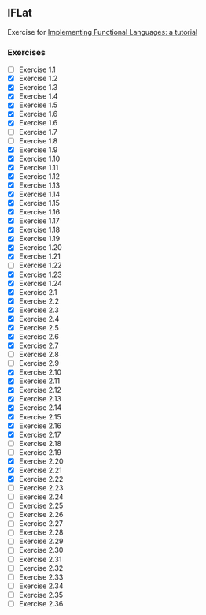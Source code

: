## IFLat

Exercise for [Implementing Functional Languages: a tutorial](http://research.microsoft.com/en-us/um/people/simonpj/Papers/pj-lester-book/)

### Exercises

- [ ] Exercise 1.1
- [X] Exercise 1.2
- [X] Exercise 1.3
- [X] Exercise 1.4
- [X] Exercise 1.5
- [X] Exercise 1.6
- [X] Exercise 1.6
- [ ] Exercise 1.7
- [ ] Exercise 1.8
- [X] Exercise 1.9
- [X] Exercise 1.10
- [X] Exercise 1.11
- [X] Exercise 1.12
- [X] Exercise 1.13
- [X] Exercise 1.14
- [X] Exercise 1.15
- [X] Exercise 1.16
- [X] Exercise 1.17
- [X] Exercise 1.18
- [X] Exercise 1.19
- [X] Exercise 1.20
- [X] Exercise 1.21
- [ ] Exercise 1.22
- [X] Exercise 1.23
- [X] Exercise 1.24
- [X] Exercise 2.1
- [X] Exercise 2.2
- [X] Exercise 2.3
- [X] Exercise 2.4
- [X] Exercise 2.5
- [X] Exercise 2.6
- [X] Exercise 2.7
- [ ] Exercise 2.8
- [ ] Exercise 2.9
- [X] Exercise 2.10
- [X] Exercise 2.11
- [X] Exercise 2.12
- [X] Exercise 2.13
- [X] Exercise 2.14
- [X] Exercise 2.15
- [X] Exercise 2.16
- [X] Exercise 2.17
- [ ] Exercise 2.18
- [ ] Exercise 2.19
- [X] Exercise 2.20
- [X] Exercise 2.21
- [X] Exercise 2.22
- [ ] Exercise 2.23
- [ ] Exercise 2.24
- [ ] Exercise 2.25
- [ ] Exercise 2.26
- [ ] Exercise 2.27
- [ ] Exercise 2.28
- [ ] Exercise 2.29
- [ ] Exercise 2.30
- [ ] Exercise 2.31
- [ ] Exercise 2.32
- [ ] Exercise 2.33
- [ ] Exercise 2.34
- [ ] Exercise 2.35
- [ ] Exercise 2.36
